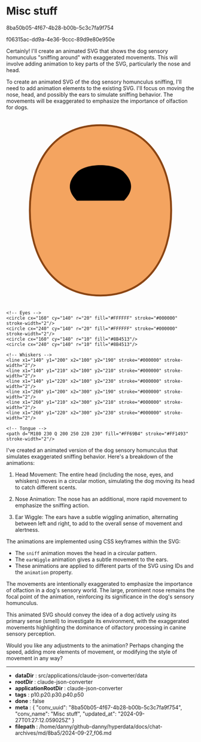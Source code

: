 # Misc stuff

8ba50b05-4f67-4b28-b00b-5c3c7fa9f754

f06315ac-dd9a-4e36-9ccc-89d9e80e950e

 Certainly! I'll create an animated SVG that shows the dog sensory homunculus "sniffing around" with exaggerated movements. This will involve adding animation to key parts of the SVG, particularly the nose and head.

<antThinking>To create an animated SVG of the dog sensory homunculus sniffing, I'll need to add animation elements to the existing SVG. I'll focus on moving the nose, head, and possibly the ears to simulate sniffing behavior. The movements will be exaggerated to emphasize the importance of olfaction for dogs.</antThinking>

<antArtifact identifier="animated-dog-sensory-homunculus" type="image/svg+xml" title="Animated Dog Sensory Homunculus Sniffing">
<svg xmlns="http://www.w3.org/2000/svg" viewBox="0 0 400 400">
  <style>
    @keyframes sniff {
      0%, 100% { transform: translate(0, 0) rotate(0deg); }
      25% { transform: translate(-20px, -10px) rotate(-5deg); }
      75% { transform: translate(20px, -10px) rotate(5deg); }
    }
    @keyframes earWiggle {
      0%, 100% { transform: rotate(0deg); }
      50% { transform: rotate(10deg); }
    }
    #head { animation: sniff 3s ease-in-out infinite; }
    #leftEar { animation: earWiggle 1.5s ease-in-out infinite; }
    #rightEar { animation: earWiggle 1.5s ease-in-out infinite 0.75s; }
    #nose { animation: sniff 1.5s ease-in-out infinite; }
  </style>

  <!-- Body outline -->
  <path d="M200 380 C 100 380 50 300 50 200 C 50 100 100 20 200 20 C 300 20 350 100 350 200 C 350 300 300 380 200 380" fill="#F4A460" stroke="#8B4513" stroke-width="4"/>

  <g id="head">
    <!-- Greatly enlarged nose -->
    <path id="nose" d="M150 180 C 130 160 130 140 150 120 C 170 100 230 100 250 120 C 270 140 270 160 250 180 Z" fill="#000000"/>

    <!-- Eyes -->
    <circle cx="160" cy="140" r="20" fill="#FFFFFF" stroke="#000000" stroke-width="2"/>
    <circle cx="240" cy="140" r="20" fill="#FFFFFF" stroke="#000000" stroke-width="2"/>
    <circle cx="160" cy="140" r="10" fill="#8B4513"/>
    <circle cx="240" cy="140" r="10" fill="#8B4513"/>

    <!-- Whiskers -->
    <line x1="140" y1="200" x2="100" y2="190" stroke="#000000" stroke-width="2"/>
    <line x1="140" y1="210" x2="100" y2="210" stroke="#000000" stroke-width="2"/>
    <line x1="140" y1="220" x2="100" y2="230" stroke="#000000" stroke-width="2"/>
    <line x1="260" y1="200" x2="300" y2="190" stroke="#000000" stroke-width="2"/>
    <line x1="260" y1="210" x2="300" y2="210" stroke="#000000" stroke-width="2"/>
    <line x1="260" y1="220" x2="300" y2="230" stroke="#000000" stroke-width="2"/>

    <!-- Tongue -->
    <path d="M180 230 Q 200 250 220 230" fill="#FF69B4" stroke="#FF1493" stroke-width="2"/>
  </g>

  <!-- Large ears -->
  <path id="leftEar" d="M100 100 Q 60 60 80 20" fill="#F4A460" stroke="#8B4513" stroke-width="4"/>
  <path id="rightEar" d="M300 100 Q 340 60 320 20" fill="#F4A460" stroke="#8B4513" stroke-width="4"/>

  <!-- Enlarged paws -->
  <circle cx="120" cy="350" r="40" fill="#F4A460" stroke="#8B4513" stroke-width="4"/>
  <circle cx="280" cy="350" r="40" fill="#F4A460" stroke="#8B4513" stroke-width="4"/>

  <!-- Tail (small representation) -->
  <path d="M200 380 Q 220 400 240 380" fill="none" stroke="#8B4513" stroke-width="4"/>
</svg>
</antArtifact>

I've created an animated version of the dog sensory homunculus that simulates exaggerated sniffing behavior. Here's a breakdown of the animations:

1. Head Movement: The entire head (including the nose, eyes, and whiskers) moves in a circular motion, simulating the dog moving its head to catch different scents.

2. Nose Animation: The nose has an additional, more rapid movement to emphasize the sniffing action.

3. Ear Wiggle: The ears have a subtle wiggling animation, alternating between left and right, to add to the overall sense of movement and alertness.

The animations are implemented using CSS keyframes within the SVG:

- The `sniff` animation moves the head in a circular pattern.
- The `earWiggle` animation gives a subtle movement to the ears.
- These animations are applied to different parts of the SVG using IDs and the `animation` property.

The movements are intentionally exaggerated to emphasize the importance of olfaction in a dog's sensory world. The large, prominent nose remains the focal point of the animation, reinforcing its significance in the dog's sensory homunculus.

This animated SVG should convey the idea of a dog actively using its primary sense (smell) to investigate its environment, with the exaggerated movements highlighting the dominance of olfactory processing in canine sensory perception.

Would you like any adjustments to the animation? Perhaps changing the speed, adding more elements of movement, or modifying the style of movement in any way?

---

* **dataDir** : src/applications/claude-json-converter/data
* **rootDir** : claude-json-converter
* **applicationRootDir** : claude-json-converter
* **tags** : p10.p20.p30.p40.p50
* **done** : false
* **meta** : {
  "conv_uuid": "8ba50b05-4f67-4b28-b00b-5c3c7fa9f754",
  "conv_name": "Misc stuff",
  "updated_at": "2024-09-27T01:27:12.059025Z"
}
* **filepath** : /home/danny/github-danny/hyperdata/docs/chat-archives/md/8ba5/2024-09-27_f06.md